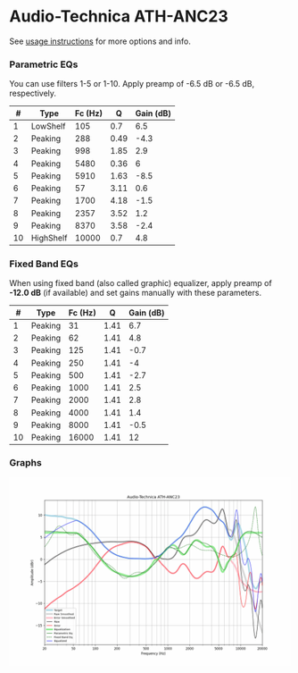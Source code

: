 # Audio-Technica ATH-ANC23
See [usage instructions](https://github.com/jaakkopasanen/AutoEq#usage) for more options and info.

### Parametric EQs
You can use filters 1-5 or 1-10. Apply preamp of -6.5 dB or -6.5 dB, respectively.

|   # | Type      |   Fc (Hz) |    Q |   Gain (dB) |
|-----|-----------|-----------|------|-------------|
|   1 | LowShelf  |       105 | 0.7  |         6.5 |
|   2 | Peaking   |       288 | 0.49 |        -4.3 |
|   3 | Peaking   |       998 | 1.85 |         2.9 |
|   4 | Peaking   |      5480 | 0.36 |         6   |
|   5 | Peaking   |      5910 | 1.63 |        -8.5 |
|   6 | Peaking   |        57 | 3.11 |         0.6 |
|   7 | Peaking   |      1700 | 4.18 |        -1.5 |
|   8 | Peaking   |      2357 | 3.52 |         1.2 |
|   9 | Peaking   |      8370 | 3.58 |        -2.4 |
|  10 | HighShelf |     10000 | 0.7  |         4.8 |

### Fixed Band EQs
When using fixed band (also called graphic) equalizer, apply preamp of **-12.0 dB** (if available) and set gains manually with these parameters.

|   # | Type    |   Fc (Hz) |    Q |   Gain (dB) |
|-----|---------|-----------|------|-------------|
|   1 | Peaking |        31 | 1.41 |         6.7 |
|   2 | Peaking |        62 | 1.41 |         4.8 |
|   3 | Peaking |       125 | 1.41 |        -0.7 |
|   4 | Peaking |       250 | 1.41 |        -4   |
|   5 | Peaking |       500 | 1.41 |        -2.7 |
|   6 | Peaking |      1000 | 1.41 |         2.5 |
|   7 | Peaking |      2000 | 1.41 |         2.8 |
|   8 | Peaking |      4000 | 1.41 |         1.4 |
|   9 | Peaking |      8000 | 1.41 |        -0.5 |
|  10 | Peaking |     16000 | 1.41 |        12   |

### Graphs
![](./Audio-Technica%20ATH-ANC23.png)
